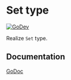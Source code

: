 # Set type

[![GoDev](https://img.shields.io/static/v1?label=godev&message=reference&color=00add8)][godev]

[godev]: https://pkg.go.dev/github.com/gotidy/lib/collections/set

Realize `Set` type.

## Documentation

[GoDoc](http://godoc.org/github.com/gotidy/collections/set)

